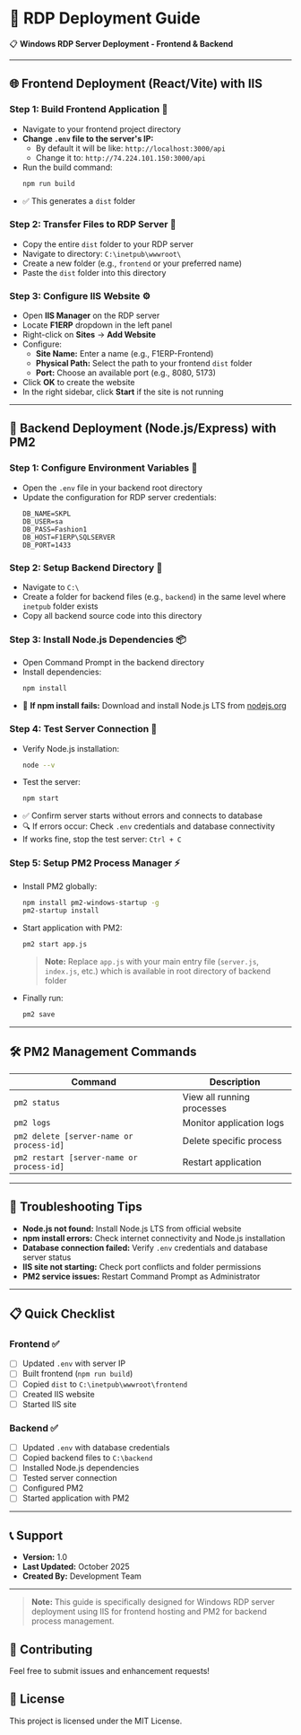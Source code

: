 # 🚀 RDP Deployment Guide

📋 **Windows RDP Server Deployment - Frontend & Backend**

---

## 🌐 Frontend Deployment (React/Vite) with IIS

### Step 1: Build Frontend Application 🔨

- Navigate to your frontend project directory
- **Change `.env` file to the server's IP:**
  - By default it will be like: `http://localhost:3000/api`
  - Change it to: `http://74.224.101.150:3000/api`
- Run the build command:
  ```bash
  npm run build
  ```
- ✅ This generates a `dist` folder

### Step 2: Transfer Files to RDP Server 📁

- Copy the entire `dist` folder to your RDP server
- Navigate to directory: `C:\inetpub\wwwroot\`
- Create a new folder (e.g., `frontend` or your preferred name)
- Paste the `dist` folder into this directory

### Step 3: Configure IIS Website ⚙️

- Open **IIS Manager** on the RDP server
- Locate **F1ERP** dropdown in the left panel
- Right-click on **Sites** → **Add Website**
- Configure:
  - **Site Name:** Enter a name (e.g., F1ERP-Frontend)
  - **Physical Path:** Select the path to your frontend `dist` folder
  - **Port:** Choose an available port (e.g., 8080, 5173)
- Click **OK** to create the website
- In the right sidebar, click **Start** if the site is not running

---

## 🔧 Backend Deployment (Node.js/Express) with PM2

### Step 1: Configure Environment Variables 🔐

- Open the `.env` file in your backend root directory
- Update the configuration for RDP server credentials:
  ```env
  DB_NAME=SKPL
  DB_USER=sa
  DB_PASS=Fashion1
  DB_HOST=F1ERP\SQLSERVER
  DB_PORT=1433
  ```

### Step 2: Setup Backend Directory 📂

- Navigate to `C:\`
- Create a folder for backend files (e.g., `backend`) in the same level where `inetpub` folder exists
- Copy all backend source code into this directory

### Step 3: Install Node.js Dependencies 📦

- Open Command Prompt in the backend directory
- Install dependencies:
  ```bash
  npm install
  ```
- 🚨 **If npm install fails:** Download and install Node.js LTS from [nodejs.org](https://nodejs.org)

### Step 4: Test Server Connection 🧪

- Verify Node.js installation:
  ```bash
  node --v
  ```
- Test the server:
  ```bash
  npm start
  ```
- ✅ Confirm server starts without errors and connects to database
- 🔍 If errors occur: Check `.env` credentials and database connectivity
- If works fine, stop the test server: `Ctrl + C`

### Step 5: Setup PM2 Process Manager ⚡

- Install PM2 globally:
  ```bash
  npm install pm2-windows-startup -g
  pm2-startup install
  ```
- Start application with PM2:
  ```bash
  pm2 start app.js
  ```
  > **Note:** Replace `app.js` with your main entry file (`server.js`, `index.js`, etc.) which is available in root directory of backend folder
- Finally run:
  ```bash
  pm2 save
  ```

---

## 🛠️ PM2 Management Commands

| Command | Description |
|---------|-------------|
| `pm2 status` | View all running processes |
| `pm2 logs` | Monitor application logs |
| `pm2 delete [server-name or process-id]` | Delete specific process |
| `pm2 restart [server-name or process-id]` | Restart application |

---

## 🚨 Troubleshooting Tips

- **Node.js not found:** Install Node.js LTS from official website
- **npm install errors:** Check internet connectivity and Node.js installation
- **Database connection failed:** Verify `.env` credentials and database server status
- **IIS site not starting:** Check port conflicts and folder permissions
- **PM2 service issues:** Restart Command Prompt as Administrator

---

## 📋 Quick Checklist

### Frontend ✅
- [ ] Updated `.env` with server IP
- [ ] Built frontend (`npm run build`)
- [ ] Copied `dist` to `C:\inetpub\wwwroot\frontend`
- [ ] Created IIS website
- [ ] Started IIS site

### Backend ✅
- [ ] Updated `.env` with database credentials
- [ ] Copied backend files to `C:\backend`
- [ ] Installed Node.js dependencies
- [ ] Tested server connection
- [ ] Configured PM2
- [ ] Started application with PM2

---

## 📞 Support

- **Version:** 1.0
- **Last Updated:** October 2025
- **Created By:** Development Team

---

> **Note:** This guide is specifically designed for Windows RDP server deployment using IIS for frontend hosting and PM2 for backend process management.

## 🤝 Contributing

Feel free to submit issues and enhancement requests!

## 📄 License

This project is licensed under the MIT License.